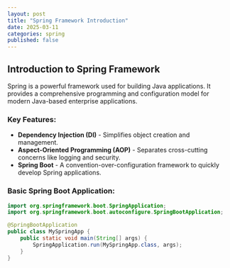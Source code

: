 ```yaml
---
layout: post
title: "Spring Framework Introduction"
date: 2025-03-11
categories: spring
published: false
---
```


## Introduction to Spring Framework

Spring is a powerful framework used for building Java applications. It provides a comprehensive programming and configuration model for modern Java-based enterprise applications.

### Key Features:
- **Dependency Injection (DI)** - Simplifies object creation and management.
- **Aspect-Oriented Programming (AOP)** - Separates cross-cutting concerns like logging and security.
- **Spring Boot** - A convention-over-configuration framework to quickly develop Spring applications.

### Basic Spring Boot Application:
```java
import org.springframework.boot.SpringApplication;
import org.springframework.boot.autoconfigure.SpringBootApplication;

@SpringBootApplication
public class MySpringApp {
    public static void main(String[] args) {
        SpringApplication.run(MySpringApp.class, args);
    }
}
```
